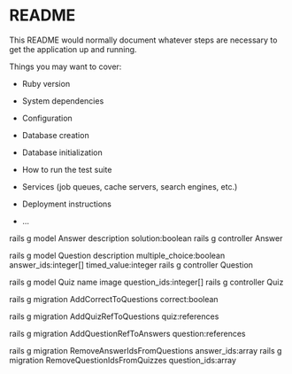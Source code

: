 # README

This README would normally document whatever steps are necessary to get the
application up and running.

Things you may want to cover:

* Ruby version

* System dependencies

* Configuration

* Database creation

* Database initialization

* How to run the test suite

* Services (job queues, cache servers, search engines, etc.)

* Deployment instructions

* ...

rails g model Answer description solution:boolean
rails g controller Answer

rails g model Question description multiple_choice:boolean answer_ids:integer[] timed_value:integer
rails g controller Question

rails g model Quiz name image question_ids:integer[]
rails g controller Quiz

rails g migration AddCorrectToQuestions correct:boolean

rails g migration AddQuizRefToQuestions quiz:references

rails g migration AddQuestionRefToAnswers question:references

rails g migration RemoveAnswerIdsFromQuestions answer_ids:array
rails g migration RemoveQuestionIdsFromQuizzes question_ids:array
